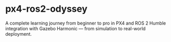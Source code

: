 # px4-ros2-odyssey
A complete learning journey from beginner to pro in PX4 and ROS 2 Humble integration with Gazebo Harmonic — from simulation to real-world deployment.
